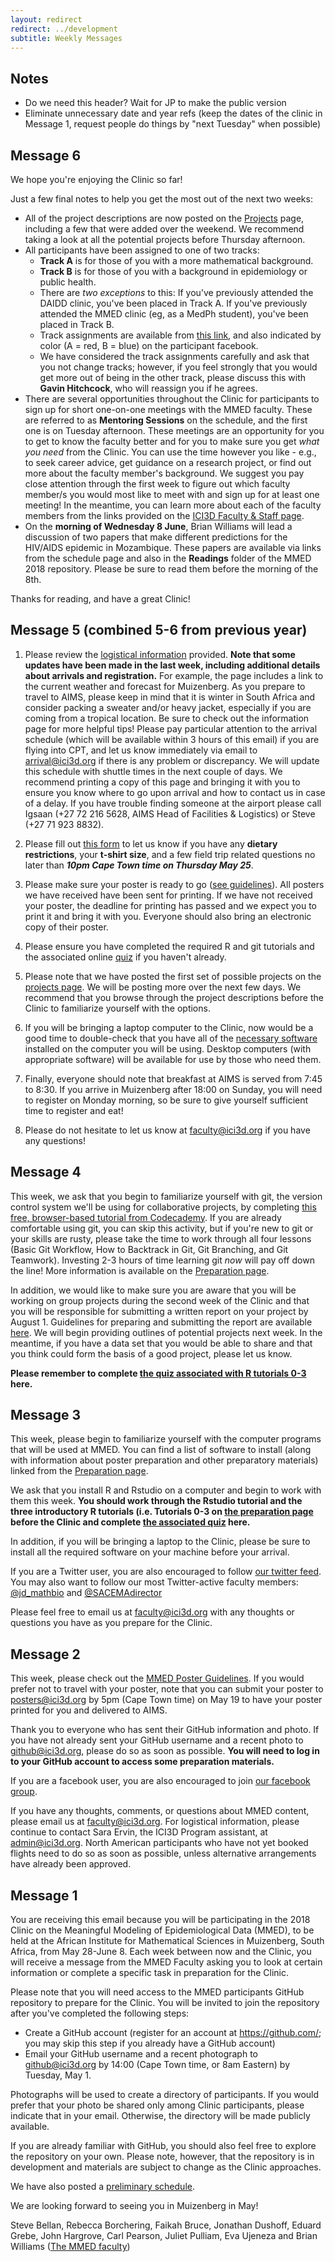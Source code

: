 ```yaml
---
layout: redirect
redirect: ../development
subtitle: Weekly Messages
---
```


## Notes
* Do we need this header? Wait for JP to make the public version
* Eliminate unnecessary date and year refs (keep the dates of the clinic in Message 1, request people do things by "next Tuesday" when possible)

## Message 6

We hope you're enjoying the Clinic so far!

Just a few final notes to help you get the most out of the next two weeks:

- All of the project descriptions are now posted on the [Projects](http://www.ici3d.org/MMED2018/projects/) page, including a few that were added over the weekend. We recommend taking a look at all the potential projects before Thursday afternoon.
- All participants have been assigned to one of two tracks:
    - **Track A** is for those of you with a more mathematical background.
    - **Track B** is for those of you with a background in epidemiology or public health.
    - There are _two exceptions_ to this: If you've previously attended the DAIDD clinic, you've been placed in Track A. If you've previously attended the MMED clinic (eg, as a MedPh student), you've been placed in Track B.
    - Track assignments are available from [this link](www.ici3d.org/MMED2018/participants/trackAssignments), and also indicated by color (A = red, B = blue) on the participant facebook.
    - We have considered the track assignments carefully and ask that you not change tracks; however, if you feel strongly that you would get more out of being in the other track, please discuss this with **Gavin Hitchcock**, who will reassign you if he agrees.
- There are several opportunities throughout the Clinic for participants to sign up for short one-on-one meetings with the MMED faculty. These are referred to as **Mentoring Sessions** on the schedule, and the first one is on Tuesday afternoon. These meetings are an opportunity for you to get to know the faculty better and for you to make sure you get _what you need_ from the Clinic. You can use the time however you like - e.g., to seek career advice, get guidance on a research project, or find out more about the faculty member's background. We suggest you pay close attention through the first week to figure out which faculty member/s you would most like to meet with and sign up for at least one meeting! In the meantime, you can learn more about each of the faculty members from the links provided on the [ICI3D Faculty & Staff page](http://www.ici3d.org/people/).
- On the **morning of Wednesday 8 June**, Brian Williams will lead a discussion of two papers that make different predictions for the HIV/AIDS epidemic in Mozambique. These papers are available via links from the schedule page and also in the **Readings** folder of the MMED 2018 repository. Please be sure to read them before the morning of the 8th.

Thanks for reading, and have a great Clinic!

## Message 5 (combined 5-6 from previous year)

1. Please review the [logistical information](http://www.ici3d.org/MMED2018/logistics/) provided. **Note that some updates have been made in the last week, including additional details about arrivals and registration.** For example, the page includes a link to the current weather and forecast for Muizenberg. As you prepare to travel to AIMS, please keep in mind that it is winter in South Africa and consider packing a sweater and/or heavy jacket, especially if you are coming from a tropical location. Be sure to check out the information page for more helpful tips! Please pay particular attention to the arrival schedule (which will be available within 3 hours of this email) if you are flying into CPT, and let us know immediately via email to <arrival@ici3d.org> if there is any problem or discrepancy. We will update this schedule with shuttle times in the next couple of days. We recommend printing a copy of this page and bringing it with you to ensure you know where to go upon arrival and how to contact us in case of a delay. If you have trouble finding someone at the airport please call Igsaan (+27 72 216 5628, AIMS Head of Facilities & Logistics) or Steve (+27 71 923 8832).

1. Please fill out [this form](http://www.ici3d.org/MMED2018/logistics/logisticsForm) to let us know if you have any **dietary restrictions**, your **t-shirt size**, and a few field trip related questions no later than ***10pm Cape Town time on Thursday May 25***.

1. Please make sure your poster is ready to go ([see guidelines](http://www.ici3d.org/MMED2018/posters)). All posters we have received have been sent for printing. If we have not received your poster, the deadline for printing has passed and we expect you to print it and bring it with you. Everyone should also bring an electronic copy of their poster.

1. Please ensure you have completed the required R and git tutorials and the associated online [quiz](https://ugeorgia.qualtrics.com/jfe/form/SV_ewzWcNolLzhBhLD) if you haven't already.

1. Please note that we have posted the first set of possible projects on the [projects page](http://www.ici3d.org/MMED2018/projects/). We will be posting more over the next few days. We recommend that you browse through the project descriptions before the Clinic to familiarize yourself with the options.

1. If you will be bringing a laptop computer to the Clinic, now would be a good time to double-check that you have all of the [necessary software](http://www.ici3d.org/MMED2018/preparation#Software) installed on the computer you will be using. Desktop computers (with appropriate software) will be available for use by those who need them.

1. Finally, everyone should note that breakfast at AIMS is served from 7:45 to 8:30. If you arrive in Muizenberg after 18:00 on Sunday, you will need to register on Monday morning, so be sure to give yourself sufficient time to register and eat!

1. Please do not hesitate to let us know at <faculty@ici3d.org> if you have any questions! 

## Message 4

This week, we ask that you begin to familiarize yourself with git, the version control system we'll be using for collaborative projects, by completing [this free, browser-based tutorial from Codecademy](https://www.codecademy.com/learn/learn-git). If you are already comfortable using git, you can skip this activity, but if you're new to git or your skills are rusty, please take the time to work through all four lessons (Basic Git Workflow, How to Backtrack in Git, Git Branching, and Git Teamwork). Investing 2-3 hours of time learning git _now_ will pay off down the line! More information is available on the [Preparation page](http://www.ici3d.org/MMED2018/preparation).

In addition, we would like to make sure you are aware that you will be working on group projects during the second week of the Clinic and that you will be responsible for submitting a written report on your project by August 1. Guidelines for preparing and submitting the report are available [here](http://www.ici3d.org/MMED2018/projects/projectReports). We will begin providing outlines of potential projects next week. In the meantime, if you have a data set that you would be able to share and that you think could form the basis of a good project, please let us know.

**Please remember to complete [the quiz associated with R tutorials 0-3](https://ugeorgia.qualtrics.com/jfe/form/SV_ewzWcNolLzhBhLD) here.**

## Message 3

This week, please begin to familiarize yourself with the computer programs that will be used at MMED. You can find a list of software to install (along with information about poster preparation and other preparatory materials) linked from the [Preparation page](http://www.ici3d.org/MMED2018/preparation).

We ask that you install R and Rstudio on a computer and begin to work with them this week. **You should work through the Rstudio tutorial and the three introductory R tutorials (i.e. Tutorials 0-3 on [the preparation page](http://www.ici3d.org/MMED2018/preparation/) before the Clinic and complete [the associated quiz](https://ugeorgia.qualtrics.com/jfe/form/SV_ewzWcNolLzhBhLD) here.**

In addition, if you will be bringing a laptop to the Clinic, please be sure to install all the required software on your machine before your arrival.

If you are a Twitter user, you are also encouraged to follow [our twitter feed](https://twitter.com/ICI3D/). You may also want to follow our most Twitter-active faculty members: [@jd_mathbio](https://twitter.com/jd_mathbio) and [@SACEMAdirector](https://twitter.com/SACEMAdirector)

Please feel free to email us at <faculty@ici3d.org> with any thoughts or questions you have as you prepare for the Clinic.

## Message 2

This week, please check out the [MMED Poster Guidelines](http://www.ici3d.org/MMED2018/posters). If you would prefer not to travel with your poster, note that you can submit your poster to <posters@ici3d.org> by 5pm (Cape Town time) on May 19 to have your poster printed for you and delivered to AIMS.

Thank you to everyone who has sent their GitHub information and photo. If you have not already sent your GitHub username and a recent photo to <github@ici3d.org>, please do so as soon as possible. **You will need to log in to your GitHub account to access some preparation materials.**

If you are a facebook user, you are also encouraged to join [our facebook group](https://www.facebook.com/groups/206225166162804/).

If you have any thoughts, comments, or questions about MMED content, please email us at <faculty@ici3d.org>. For logistical information, please continue to contact Sara Ervin, the ICI3D Program assistant, at <admin@ici3d.org>. North American participants who have not yet booked flights need to do so as soon as possible, unless alternative arrangements have already been approved.

## Message 1

You are receiving this email because you will be participating in the 2018 Clinic on the Meaningful Modeling of Epidemiological Data (MMED), to be held at the African Institute for Mathematical Sciences in Muizenberg, South Africa, from May 28-June 8. Each week between now and the Clinic, you will receive a message from the MMED Faculty asking you to look at certain information or complete a specific task in preparation for the Clinic.

Please note that you will need access to the MMED participants GitHub repository to prepare for the Clinic. You will be invited to join the repository after you've completed the following steps:

- Create a GitHub account (register for an account at <https://github.com/>; you may skip this step if you already have a GitHub account)
- Email your GitHub username and a recent photograph to <github@ici3d.org> by 14:00 (Cape Town time, or 8am Eastern) by Tuesday, May 1.

Photographs will be used to create a directory of participants. If you would prefer that your photo be shared only among Clinic participants, please indicate that in your email. Otherwise, the directory will be made publicly available.

If you are already familiar with GitHub, you should also feel free to explore the repository on your own. Please note, however, that the repository is in development and materials are subject to change as the Clinic approaches.

We have also posted a [preliminary schedule](http://www.ici3d.org/mmed/schedule).

We are looking forward to seeing you in Muizenberg in May!

Steve Bellan, Rebecca Borchering, Faikah Bruce, Jonathan Dushoff, Eduard Grebe, John Hargrove, Carl Pearson, Juliet Pulliam, Eva Ujeneza and Brian Williams ([The MMED faculty](http://www.ici3d.org/people/))

